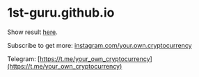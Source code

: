 # 1st-guru.github.io

Show result [here](https://1st-guru.github.io/).

Subscribe to get more: [instagram.com/your.own.cryptocurrency](https://www.instagram.com/your.own.cryptocurrency/)

Telegram: [https://t.me/your_own_cryptocurrency](https://t.me/your_own_cryptocurrency)
